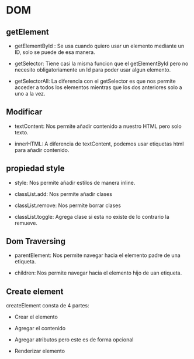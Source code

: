 # DOM

## getElement

- getElementById : Se usa cuando quiero usar un elemento mediante un ID, solo se puede de esa manera.

- getSelector: Tiene casi la misma funcion que el getElementById pero no necesito obligatoriamente un Id para poder usar algun elemento.

- getSelectorAll: La diferencia con el getSelector es que nos permite acceder a todos los elementos mientras que los dos anteriores solo a uno a la vez.

## Modificar 

- textContent: Nos permite añadir contenido a nuestro HTML pero solo texto.

- innerHTML: A diferencia de textContent, podemos usar etiquetas html para añadir contenido.

## propiedad style

- style: Nos permite añadir estilos de manera inline.

- classList.add: Nos permite añadir clases

- classList.remove: Nos permite borrar clases

- classList.toggle: Agrega clase si esta no existe de lo contrario la remueve.

## Dom Traversing

- parentElement: Nos permite navegar hacia el elemento padre de una etiqueta.

- children: Nos permite navegar hacia el elemento hijo de uan etiqueta.

## Create element

createElement consta de 4 partes:

- Crear el elemento

- Agregar el contenido 

- Agregar atributos pero este es de forma opcional

- Renderizar elemento